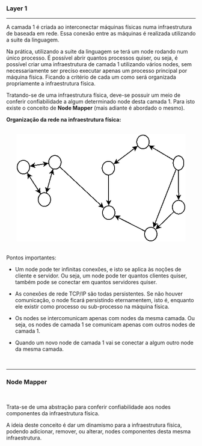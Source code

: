 
### <b>Layer 1</b>

****

A camada 1 é criada ao interconectar máquinas físicas numa infraestrutura de baseada em rede. Essa conexão entre as máquinas é realizada utilizando a suite da linguagem.

Na prática, utilizando a suite da linguagem se terá um node rodando num único processo. É possível abrir quantos processos quiser, ou seja, é possível criar uma infraestrutura de camada 1 utilizando vários nodes, sem necessariamente ser preciso executar apenas um processo principal por máquina física. Ficando a critério de cada um como será organizada propriamente a infraestrutura física.

Tratando-se de uma infraestrutura física, deve-se possuir um meio de conferir confiabilidade a algum determinado node desta camada 1. Para isto existe o conceito de <b>Node Mapper</b> (mais adiante é abordado o mesmo).

<b>Organização da rede na infraestrutura física:</b>

<p align="center" >
<br>
<img src="../0%20-%20extras/diagram/general-3.png?v=1" />
<br>
<br>
</p>

Pontos importantes:

- Um node pode ter infinitas conexões, e isto se aplica às noções de cliente e servidor. Ou seja, um node pode ter quantos clientes quiser, também pode se conectar em quantos servidores quiser.

- As conexões de rede TCP/IP são todas persistentes. Se não houver comunicação, o node ficará persistindo eternamentem, isto é, enquanto ele existir como processo ou sub-processo na máquina física.

- Os nodes se intercomunicam apenas com nodes da mesma camada. Ou seja, os nodes de camada 1 se comunicam apenas com outros nodes de camada 1.

- Quando um novo node de camada 1 vai se conectar a algum outro node da mesma camada. 

<br>

****

### <b>Node Mapper</b>

<br>

Trata-se de uma abstração para conferir confiabilidade aos nodes componentes da infraestrutura física.

A ideia deste conceito é dar um dinamismo para a infraestrutura física, podendo adicionar, remover, ou alterar, nodes componentes desta mesma infraestrutura.


<br>


